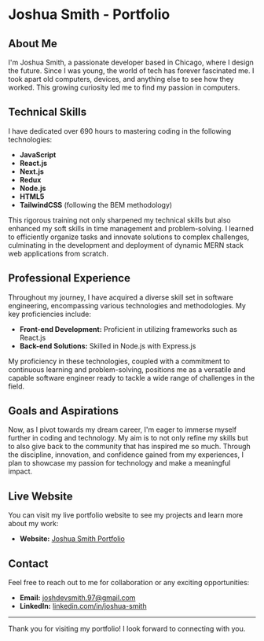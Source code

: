 # Joshua Smith - Portfolio

## About Me

I'm Joshua Smith, a passionate developer based in Chicago, where I design the future. Since I was young, the world of tech has forever fascinated me. I took apart old computers, devices, and anything else to see how they worked. This growing curiosity led me to find my passion in computers.

## Technical Skills

I have dedicated over 690 hours to mastering coding in the following technologies:
- **JavaScript**
- **React.js**
- **Next.js**
- **Redux**
- **Node.js**
- **HTML5**
- **TailwindCSS** (following the BEM methodology)

This rigorous training not only sharpened my technical skills but also enhanced my soft skills in time management and problem-solving. I learned to efficiently organize tasks and innovate solutions to complex challenges, culminating in the development and deployment of dynamic MERN stack web applications from scratch.

## Professional Experience

Throughout my journey, I have acquired a diverse skill set in software engineering, encompassing various technologies and methodologies. My key proficiencies include:
- **Front-end Development:** Proficient in utilizing frameworks such as React.js
- **Back-end Solutions:** Skilled in Node.js with Express.js

My proficiency in these technologies, coupled with a commitment to continuous learning and problem-solving, positions me as a versatile and capable software engineer ready to tackle a wide range of challenges in the field.

## Goals and Aspirations

Now, as I pivot towards my dream career, I'm eager to immerse myself further in coding and technology. My aim is to not only refine my skills but to also give back to the community that has inspired me so much. Through the discipline, innovation, and confidence gained from my experiences, I plan to showcase my passion for technology and make a meaningful impact.

## Live Website

You can visit my live portfolio website to see my projects and learn more about my work:
- **Website:** [Joshua Smith Portfolio](https://www.example.com)

## Contact

Feel free to reach out to me for collaboration or any exciting opportunities:
- **Email:** [joshdevsmith.97@gmail.com](mailto:joshdevsmith.97@gmail.com)
- **LinkedIn:** [linkedin.com/in/joshua-smith](https://www.linkedin.com/in/joshua-smith-9b4057245/)

---

Thank you for visiting my portfolio! I look forward to connecting with you.
